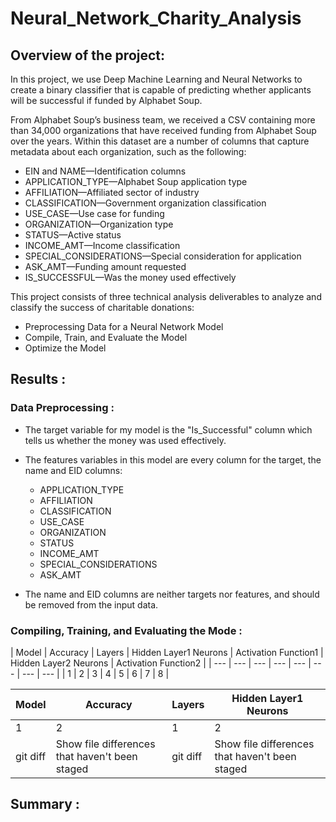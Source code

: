 # Neural_Network_Charity_Analysis

## Overview of the project:

In this project, we use Deep Machine Learning and Neural Networks to create a binary classifier that is capable of predicting whether applicants will be successful if funded by Alphabet Soup.

From Alphabet Soup’s business team, we received a CSV containing more than 34,000 organizations that have received funding from Alphabet Soup over the years. Within this dataset are a number of columns that capture metadata about each organization, such as the following:

-	EIN and NAME—Identification columns
-	APPLICATION_TYPE—Alphabet Soup application type
-	AFFILIATION—Affiliated sector of industry
-	CLASSIFICATION—Government organization classification
-	USE_CASE—Use case for funding
-	ORGANIZATION—Organization type
-	STATUS—Active status
-	INCOME_AMT—Income classification
-	SPECIAL_CONSIDERATIONS—Special consideration for application
-	ASK_AMT—Funding amount requested
-	IS_SUCCESSFUL—Was the money used effectively


This project consists of three technical analysis deliverables to analyze and classify the success of charitable donations:

- Preprocessing Data for a Neural Network Model
- Compile, Train, and Evaluate the Model
- Optimize the Model


## Results :

### Data Preprocessing :

-	The target variable for my model is the "Is_Successful" column which tells us whether the money was used effectively.
-	The features variables in this model are every column for the target, the name and EID columns:
       - APPLICATION_TYPE
       - AFFILIATION
       - CLASSIFICATION
       - USE_CASE
       - ORGANIZATION
       - STATUS
       - INCOME_AMT
       - SPECIAL_CONSIDERATIONS
       - ASK_AMT

-	The name and EID columns are neither targets nor features, and should be removed from the input data.


### Compiling, Training, and Evaluating the Mode :

| Model | Accuracy | Layers | Hidden Layer1 Neurons | Activation Function1 | Hidden Layer2 Neurons | Activation Function2 |
| --- | --- | --- | --- | --- | --- | --- | --- |
| 1 | 2 | 3 | 4 | 5 | 6 | 7 | 8 |


| Model | Accuracy | Layers | Hidden Layer1 Neurons |
| --- | --- | --- | --- |
| 1 | 2 | 1 | 2 |
| git diff | Show file differences that haven't been staged | git diff | Show file differences that haven't been staged |

## Summary :

